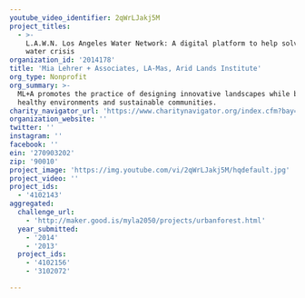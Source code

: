 ```yaml
---
youtube_video_identifier: 2qWrLJakj5M
project_titles:
  - >-
    L.A.W.N. Los Angeles Water Network: A digital platform to help solve our
    water crisis
organization_id: '2014178'
title: 'Mia Lehrer + Associates, LA-Mas, Arid Lands Institute'
org_type: Nonprofit
org_summary: >-
  ML+A promotes the practice of designing innovative landscapes while building
  healthy environments and sustainable communities.
charity_navigator_url: 'https://www.charitynavigator.org/index.cfm?bay=search.profile&ein=270903202'
organization_website: ''
twitter: ''
instagram: ''
facebook: ''
ein: '270903202'
zip: '90010'
project_image: 'https://img.youtube.com/vi/2qWrLJakj5M/hqdefault.jpg'
project_video: ''
project_ids:
  - '4102143'
aggregated:
  challenge_url:
    - 'http://maker.good.is/myla2050/projects/urbanforest.html'
  year_submitted:
    - '2014'
    - '2013'
  project_ids:
    - '4102156'
    - '3102072'

---
```

